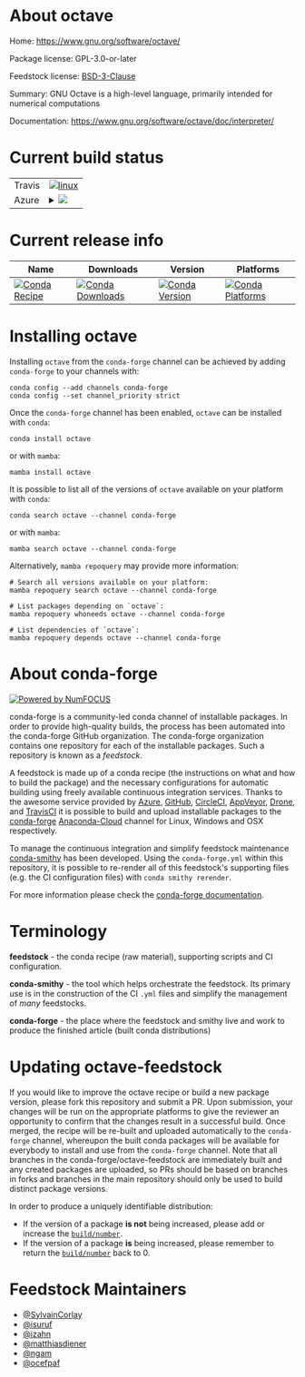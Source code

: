 About octave
============

Home: https://www.gnu.org/software/octave/

Package license: GPL-3.0-or-later

Feedstock license: [BSD-3-Clause](https://github.com/conda-forge/octave-feedstock/blob/main/LICENSE.txt)

Summary: GNU Octave is a high-level language, primarily intended for numerical computations

Documentation: https://www.gnu.org/software/octave/doc/interpreter/

Current build status
====================


<table><tr>
    <td>Travis</td>
    <td>
      <a href="https://app.travis-ci.com/conda-forge/octave-feedstock">
        <img alt="linux" src="https://img.shields.io/travis/com/conda-forge/octave-feedstock/main.svg?label=Linux">
      </a>
    </td>
  </tr>
    
  <tr>
    <td>Azure</td>
    <td>
      <details>
        <summary>
          <a href="https://dev.azure.com/conda-forge/feedstock-builds/_build/latest?definitionId=4913&branchName=main">
            <img src="https://dev.azure.com/conda-forge/feedstock-builds/_apis/build/status/octave-feedstock?branchName=main">
          </a>
        </summary>
        <table>
          <thead><tr><th>Variant</th><th>Status</th></tr></thead>
          <tbody><tr>
              <td>linux_64</td>
              <td>
                <a href="https://dev.azure.com/conda-forge/feedstock-builds/_build/latest?definitionId=4913&branchName=main">
                  <img src="https://dev.azure.com/conda-forge/feedstock-builds/_apis/build/status/octave-feedstock?branchName=main&jobName=linux&configuration=linux%20linux_64_" alt="variant">
                </a>
              </td>
            </tr><tr>
              <td>linux_aarch64</td>
              <td>
                <a href="https://dev.azure.com/conda-forge/feedstock-builds/_build/latest?definitionId=4913&branchName=main">
                  <img src="https://dev.azure.com/conda-forge/feedstock-builds/_apis/build/status/octave-feedstock?branchName=main&jobName=linux&configuration=linux%20linux_aarch64_" alt="variant">
                </a>
              </td>
            </tr><tr>
              <td>linux_ppc64le</td>
              <td>
                <a href="https://dev.azure.com/conda-forge/feedstock-builds/_build/latest?definitionId=4913&branchName=main">
                  <img src="https://dev.azure.com/conda-forge/feedstock-builds/_apis/build/status/octave-feedstock?branchName=main&jobName=linux&configuration=linux%20linux_ppc64le_" alt="variant">
                </a>
              </td>
            </tr><tr>
              <td>osx_64</td>
              <td>
                <a href="https://dev.azure.com/conda-forge/feedstock-builds/_build/latest?definitionId=4913&branchName=main">
                  <img src="https://dev.azure.com/conda-forge/feedstock-builds/_apis/build/status/octave-feedstock?branchName=main&jobName=osx&configuration=osx%20osx_64_" alt="variant">
                </a>
              </td>
            </tr>
          </tbody>
        </table>
      </details>
    </td>
  </tr>
</table>

Current release info
====================

| Name | Downloads | Version | Platforms |
| --- | --- | --- | --- |
| [![Conda Recipe](https://img.shields.io/badge/recipe-octave-green.svg)](https://anaconda.org/conda-forge/octave) | [![Conda Downloads](https://img.shields.io/conda/dn/conda-forge/octave.svg)](https://anaconda.org/conda-forge/octave) | [![Conda Version](https://img.shields.io/conda/vn/conda-forge/octave.svg)](https://anaconda.org/conda-forge/octave) | [![Conda Platforms](https://img.shields.io/conda/pn/conda-forge/octave.svg)](https://anaconda.org/conda-forge/octave) |

Installing octave
=================

Installing `octave` from the `conda-forge` channel can be achieved by adding `conda-forge` to your channels with:

```
conda config --add channels conda-forge
conda config --set channel_priority strict
```

Once the `conda-forge` channel has been enabled, `octave` can be installed with `conda`:

```
conda install octave
```

or with `mamba`:

```
mamba install octave
```

It is possible to list all of the versions of `octave` available on your platform with `conda`:

```
conda search octave --channel conda-forge
```

or with `mamba`:

```
mamba search octave --channel conda-forge
```

Alternatively, `mamba repoquery` may provide more information:

```
# Search all versions available on your platform:
mamba repoquery search octave --channel conda-forge

# List packages depending on `octave`:
mamba repoquery whoneeds octave --channel conda-forge

# List dependencies of `octave`:
mamba repoquery depends octave --channel conda-forge
```


About conda-forge
=================

[![Powered by
NumFOCUS](https://img.shields.io/badge/powered%20by-NumFOCUS-orange.svg?style=flat&colorA=E1523D&colorB=007D8A)](https://numfocus.org)

conda-forge is a community-led conda channel of installable packages.
In order to provide high-quality builds, the process has been automated into the
conda-forge GitHub organization. The conda-forge organization contains one repository
for each of the installable packages. Such a repository is known as a *feedstock*.

A feedstock is made up of a conda recipe (the instructions on what and how to build
the package) and the necessary configurations for automatic building using freely
available continuous integration services. Thanks to the awesome service provided by
[Azure](https://azure.microsoft.com/en-us/services/devops/), [GitHub](https://github.com/),
[CircleCI](https://circleci.com/), [AppVeyor](https://www.appveyor.com/),
[Drone](https://cloud.drone.io/welcome), and [TravisCI](https://travis-ci.com/)
it is possible to build and upload installable packages to the
[conda-forge](https://anaconda.org/conda-forge) [Anaconda-Cloud](https://anaconda.org/)
channel for Linux, Windows and OSX respectively.

To manage the continuous integration and simplify feedstock maintenance
[conda-smithy](https://github.com/conda-forge/conda-smithy) has been developed.
Using the ``conda-forge.yml`` within this repository, it is possible to re-render all of
this feedstock's supporting files (e.g. the CI configuration files) with ``conda smithy rerender``.

For more information please check the [conda-forge documentation](https://conda-forge.org/docs/).

Terminology
===========

**feedstock** - the conda recipe (raw material), supporting scripts and CI configuration.

**conda-smithy** - the tool which helps orchestrate the feedstock.
                   Its primary use is in the construction of the CI ``.yml`` files
                   and simplify the management of *many* feedstocks.

**conda-forge** - the place where the feedstock and smithy live and work to
                  produce the finished article (built conda distributions)


Updating octave-feedstock
=========================

If you would like to improve the octave recipe or build a new
package version, please fork this repository and submit a PR. Upon submission,
your changes will be run on the appropriate platforms to give the reviewer an
opportunity to confirm that the changes result in a successful build. Once
merged, the recipe will be re-built and uploaded automatically to the
`conda-forge` channel, whereupon the built conda packages will be available for
everybody to install and use from the `conda-forge` channel.
Note that all branches in the conda-forge/octave-feedstock are
immediately built and any created packages are uploaded, so PRs should be based
on branches in forks and branches in the main repository should only be used to
build distinct package versions.

In order to produce a uniquely identifiable distribution:
 * If the version of a package **is not** being increased, please add or increase
   the [``build/number``](https://docs.conda.io/projects/conda-build/en/latest/resources/define-metadata.html#build-number-and-string).
 * If the version of a package **is** being increased, please remember to return
   the [``build/number``](https://docs.conda.io/projects/conda-build/en/latest/resources/define-metadata.html#build-number-and-string)
   back to 0.

Feedstock Maintainers
=====================

* [@SylvainCorlay](https://github.com/SylvainCorlay/)
* [@isuruf](https://github.com/isuruf/)
* [@izahn](https://github.com/izahn/)
* [@matthiasdiener](https://github.com/matthiasdiener/)
* [@ngam](https://github.com/ngam/)
* [@ocefpaf](https://github.com/ocefpaf/)

